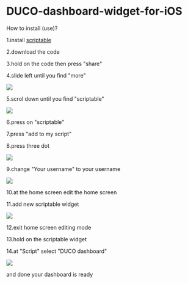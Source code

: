 # DUCO-dashboard-widget-for-iOS

How to install (use)?

1.install [scriptable](https://apps.apple.com/th/app/scriptable/id1405459188)

2.download the code

3.hold on the code then press "share"

4.slide left until you find "more"

![](https://github.com/l3oatkunGG/DUCO-dashboard-widget-for-iOS/blob/main/Picture/027FE997-E141-40C5-B342-6FB3B7D55278.gif)

5.scrol down until you find "scriptable"

![](https://github.com/l3oatkunGG/DUCO-dashboard-widget-for-iOS/blob/main/Picture/6744C1A6-AE80-4065-B5DF-A9D44D8884B1.gif)

6.press on "scriptable"

7.press "add to my script"

8.press three dot

![](https://github.com/l3oatkunGG/DUCO-dashboard-widget-for-iOS/blob/main/Picture/A9F23E55-4627-4C9D-B7C1-B79EFB4E0223.jpeg)

9.change "Your username" to your username

![](https://github.com/l3oatkunGG/DUCO-dashboard-widget-for-iOS/blob/main/Picture/8D19093A-A699-4D90-B1D8-497DC4F3C1D8.jpeg)

10.at the home screen edit the home screen

11.add new scriptable widget

![](https://github.com/l3oatkunGG/DUCO-dashboard-widget-for-iOS/blob/main/Picture/F5A898E6-8B31-4E6B-9570-0151B48D7017.jpeg)

12.exit home screen editing mode

13.hold on the scriptable widget

14.at "Script" select "DUCO dashboard"

![](https://github.com/l3oatkunGG/DUCO-dashboard-widget-for-iOS/blob/main/Picture/289E3C06-0250-4719-8F6C-6CC161D43B16.jpeg)

and done your dashboard is ready

